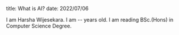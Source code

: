 title: What is AI?
date: 2022/07/06

I am Harsha Wijesekara.
I am -- years old.
I am reading BSc.(Hons) in Computer Science Degree.
